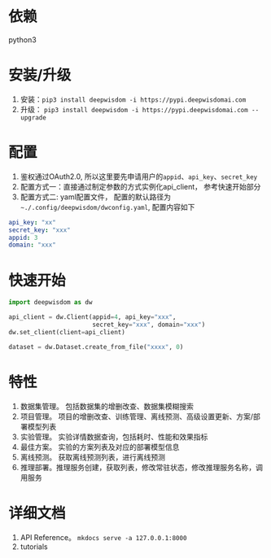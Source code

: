 # 依赖
python3
# 安装/升级
1. 安装：`pip3 install deepwisdom -i https://pypi.deepwisdomai.com`
2. 升级： `pip3 install deepwisdom -i https://pypi.deepwisdomai.com --upgrade`
# 配置
1. 鉴权通过OAuth2.0, 所以这里要先申请用户的`appid`、`api_key`、`secret_key`
2. 配置方式一：直接通过制定参数的方式实例化api_client， 参考快速开始部分
3. 配置方式二: yaml配置文件， 配置的默认路径为`~./.config/deepwisdom/dwconfig.yaml`, 配置内容如下
```yaml
api_key: "xx"
secret_key: "xxx"
appid: 3
domain: "xxx"
```

# 快速开始
```python
import deepwisdom as dw

api_client = dw.Client(appid=4, api_key="xxx",
                       secret_key="xxx", domain="xxx")
dw.set_client(client=api_client)

dataset = dw.Dataset.create_from_file("xxxx", 0)

```
# 特性
1. 数据集管理。 包括数据集的增删改查、数据集模糊搜索
2. 项目管理。 项目的增删改查、训练管理、离线预测、高级设置更新、方案/部署模型列表
3. 实验管理。 实验详情数据查询，包括耗时、性能和效果指标
4. 最佳方案。 实验的方案列表及对应的部署模型信息
5. 离线预测。 获取离线预测列表，进行离线预测
6. 推理部署。推理服务创建，获取列表，修改常驻状态，修改推理服务名称，调用服务

# 详细文档
1. API Reference。 `mkdocs serve -a 127.0.0.1:8000`
2. tutorials

